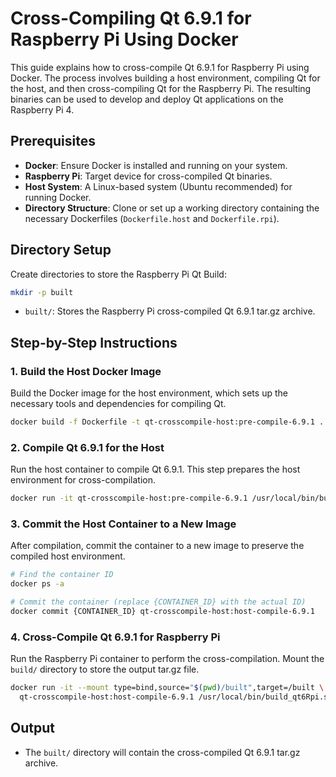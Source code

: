 # Cross-Compiling Qt 6.9.1 for Raspberry Pi Using Docker

This guide explains how to cross-compile Qt 6.9.1 for Raspberry Pi using Docker. The process involves building a host environment, compiling Qt for the host, and then cross-compiling Qt for the Raspberry Pi. The resulting binaries can be used to develop and deploy Qt applications on the Raspberry Pi 4.

## Prerequisites

- **Docker**: Ensure Docker is installed and running on your system.
- **Raspberry Pi**: Target device for cross-compiled Qt binaries.
- **Host System**: A Linux-based system (Ubuntu recommended) for running Docker.
- **Directory Structure**: Clone or set up a working directory containing the necessary Dockerfiles (`Dockerfile.host` and `Dockerfile.rpi`).

## Directory Setup

Create directories to store the Raspberry Pi Qt Build:
```bash
mkdir -p built
```
- `built/`: Stores the Raspberry Pi cross-compiled Qt 6.9.1 tar.gz archive.

## Step-by-Step Instructions

### 1. Build the Host Docker Image

Build the Docker image for the host environment, which sets up the necessary tools and dependencies for compiling Qt.

```bash
docker build -f Dockerfile -t qt-crosscompile-host:pre-compile-6.9.1 .
```

### 2. Compile Qt 6.9.1 for the Host

Run the host container to compile Qt 6.9.1. This step prepares the host environment for cross-compilation.

```bash
docker run -it qt-crosscompile-host:pre-compile-6.9.1 /usr/local/bin/build_qt6Host.sh
```

### 3. Commit the Host Container to a New Image

After compilation, commit the container to a new image to preserve the compiled host environment.

```bash
# Find the container ID
docker ps -a

# Commit the container (replace {CONTAINER_ID} with the actual ID)
docker commit {CONTAINER_ID} qt-crosscompile-host:host-compile-6.9.1
```

### 4. Cross-Compile Qt 6.9.1 for Raspberry Pi

Run the Raspberry Pi container to perform the cross-compilation. Mount the `build/` directory to store the output tar.gz file.

```bash
docker run -it --mount type=bind,source="$(pwd)/built",target=/built \
  qt-crosscompile-host:host-compile-6.9.1 /usr/local/bin/build_qt6Rpi.sh
```

## Output

- The `built/` directory will contain the cross-compiled Qt 6.9.1 tar.gz archive.
